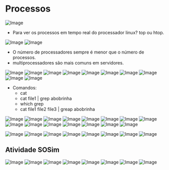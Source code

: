 # Processos

![Image](https://github.com/user-attachments/assets/0f2e2f2e-e5c4-4d71-b7fd-fd9cc02427fe)

- Para ver os processos em tempo real do processador linux? top ou htop.

![Image](https://github.com/user-attachments/assets/94d59b63-ed05-4a80-b77d-29350d75afc4)
![Image](https://github.com/user-attachments/assets/fa1985c0-74b0-4f0b-8ea8-0660711ea7e4)

- O número de processadores sempre é menor que o número de processos.
- multiprocessadores são mais comuns em servidores.

![Image](https://github.com/user-attachments/assets/164341dd-a962-494c-b4d2-41498983dbdd)
![Image](https://github.com/user-attachments/assets/5c044a88-f80d-4f45-b68e-5bf3b24f1cb1)
![Image](https://github.com/user-attachments/assets/d2ab940f-77db-45a6-b6b6-bf2bf67f516a)
![Image](https://github.com/user-attachments/assets/51bca883-80e7-4fec-8552-42a0b9ac4bee)
![Image](https://github.com/user-attachments/assets/55328182-6f31-45dd-a1c4-be87934f0fce)
![Image](https://github.com/user-attachments/assets/ba7687f5-2f90-4108-bb3c-178c7c88fd80)
![Image](https://github.com/user-attachments/assets/72404aa1-59ca-443c-b0da-738ea893379c)
![Image](https://github.com/user-attachments/assets/bdb2481b-f536-4319-9485-ae802d102f7e)
![Image](https://github.com/user-attachments/assets/f5769e7d-5045-4bf9-af1b-0c257c9126cd)
![Image](https://github.com/user-attachments/assets/01acefbd-916e-42a4-98b0-6ee696d8887f)

- Comandos:
  - cat
  - cat file1 | grep abobrinha
  - which grep
  - cat file1 file2 file3 | greap abobrinha

![Image](https://github.com/user-attachments/assets/a8bf74b9-9981-4d73-bd0a-9be1e53bde5b)
![Image](https://github.com/user-attachments/assets/07bd73e8-bd14-4e59-b10a-a99b63df0a7e)
![Image](https://github.com/user-attachments/assets/9bb2f785-ded2-4886-a7a1-c12946726149)
![Image](https://github.com/user-attachments/assets/91b69590-b127-4846-bb04-a005ab69d7a3)
![Image](https://github.com/user-attachments/assets/c989b3c8-be7b-45e2-aabe-9b0752b40aa9)
![Image](https://github.com/user-attachments/assets/15127d2f-9673-4258-82ef-0b4411899a0a)
![Image](https://github.com/user-attachments/assets/0294be57-6c91-4c51-9ca6-9454b0ff32e4)
![Image](https://github.com/user-attachments/assets/8af743ee-9283-4720-9791-9df8c1897383)
![Image](https://github.com/user-attachments/assets/bc6c8d4d-e12d-4f6a-97b6-18555e68c581)
![Image](https://github.com/user-attachments/assets/29c581ae-54df-4a02-8a41-6da1ced9e591)
![Image](https://github.com/user-attachments/assets/1921a4b3-1deb-49d1-a168-789a62de5828)
![Image](https://github.com/user-attachments/assets/652088ad-9ecf-4795-9e40-17df7cad6836)
![Image](https://github.com/user-attachments/assets/b3676047-5cb2-41fa-9783-28b6c939d9c8)
![Image](https://github.com/user-attachments/assets/57bcfcf1-a868-4029-8fd1-7d62b226bbfe)
![Image](https://github.com/user-attachments/assets/e1af43a3-ffdd-4b6e-a649-8b2c4a9b775e)



![Image](https://github.com/user-attachments/assets/97140ad9-a376-44ba-a3ba-f3c4c5002641)
![Image](https://github.com/user-attachments/assets/eb5953ab-a752-482c-b564-857805ef97ef)
![Image](https://github.com/user-attachments/assets/91f8a086-fdaf-416d-8464-b2f72732a54a)
![Image](https://github.com/user-attachments/assets/9c4b0126-307f-4667-95e4-fb8dbc8b83af)
![Image](https://github.com/user-attachments/assets/ee78d23c-f9ad-4f1c-8268-ef5f2389e77c)
![Image](https://github.com/user-attachments/assets/be579cb6-b220-40c2-b956-9a511fa9042b)
![Image](https://github.com/user-attachments/assets/18cad4ff-fb42-4d91-8758-ad914eb81d09)
![Image](https://github.com/user-attachments/assets/ce27438a-65b5-41f2-a4ff-d5ad7d0ec969)

## Atividade SOSim


![Image](https://github.com/user-attachments/assets/b7037681-4ecc-4b1e-a10c-b96547e2d1ee)
![Image](https://github.com/user-attachments/assets/5d472066-9436-40ec-9135-451ba7dbd048)
![Image](https://github.com/user-attachments/assets/cca8e95d-9663-42a2-8e51-26ccd16cfc39)
![Image](https://github.com/user-attachments/assets/d7f65a42-1bfb-4898-82a2-87fcd55c0cc7)
![Image](https://github.com/user-attachments/assets/964d5132-6fa9-4742-a807-b8fff64fe041)
![Image](https://github.com/user-attachments/assets/d5662efd-8d65-461a-82a8-e0896e63e0e3)
![Image](https://github.com/user-attachments/assets/2d983e25-42fa-4171-98d8-94d4a450f672)
![Image](https://github.com/user-attachments/assets/c2345f3d-969b-4d1a-bac9-078deff3b3fc)
